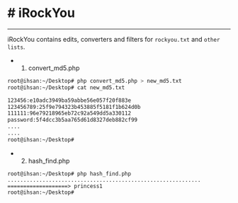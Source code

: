 # # iRockYou
* * *

iRockYou contains edits, converters and filters for `rockyou.txt` and `other lists`.

* 1) convert_md5.php
```bash
root@ihsan:~/Desktop# php convert_md5.php > new_md5.txt
root@ihsan:~/Desktop# cat new_md5.txt

123456:e10adc3949ba59abbe56e057f20f883e
123456789:25f9e794323b453885f5181f1b624d0b
111111:96e79218965eb72c92a549dd5a330112
password:5f4dcc3b5aa765d61d8327deb882cf99
....
....
root@ihsan:~/Desktop#
```

* 2) hash_find.php
```
root@ihsan:~/Desktop# php hash_find.php
.............................................................
===================> princess1
root@ihsan:~/Desktop#
```